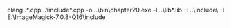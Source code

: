 clang .\*.cpp ..\include\*.cpp -o ..\bin\chapter20.exe -l ..\lib\*.lib -I ..\include\ -I E:\ImageMagick-7.0.8-Q16\include
